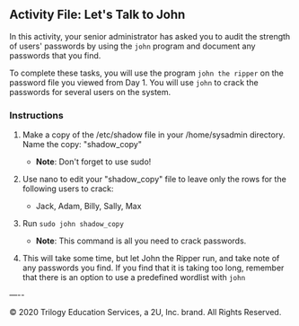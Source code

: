 ## Activity File: Let's Talk to John


In this activity, your senior administrator has asked you to audit the strength of users' passwords by using the `john` program and document any passwords that you find.

To complete these tasks, you will use the program `john the ripper` on the password file you viewed from Day 1. You will use `john` to crack the passwords for several users on the system. 

### Instructions

1. Make a copy of the /etc/shadow file in your /home/sysadmin directory.  Name the copy: "shadow_copy"

    - **Note**: Don't forget to use sudo!
  
2. Use nano to edit your "shadow_copy" file to leave only the rows for the following users to crack:
      - Jack, Adam, Billy, Sally, Max

3. Run `sudo john shadow_copy`
     - **Note**: This command is all you need to crack passwords.

4. This will take some time, but let John the Ripper run, and take note of any passwords you find.  If you find that it is taking too long, remember that there is an option to use a predefined wordlist with `john`

—--

© 2020 Trilogy Education Services, a 2U, Inc. brand. All Rights Reserved.


